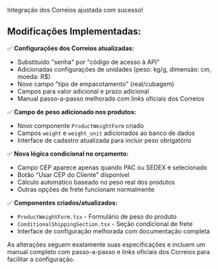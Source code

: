 Integração dos Correios ajustada com sucesso! 

## Modificações Implementadas:

✅ **Configurações dos Correios atualizadas:**
- Substituído "senha" por "código de acesso à API"
- Adicionadas configurações de unidades (peso: kg/g, dimensão: cm, moeda: R$)
- Novo campo "tipo de empacotamento" (real/cubagem)
- Campos para valor adicional e prazo adicional
- Manual passo-a-passo melhorado com links oficiais dos Correios

✅ **Campo de peso adicionado nos produtos:**
- Novo componente `ProductWeightForm` criado
- Campos `weight` e `weight_unit` adicionados ao banco de dados
- Interface de cadastro atualizada para incluir peso obrigatório

✅ **Nova lógica condicional no orçamento:**
- Campo CEP aparece apenas quando PAC ou SEDEX é selecionado
- Botão "Usar CEP do Cliente" disponível
- Cálculo automático baseado no peso real dos produtos
- Outras opções de frete funcionam normalmente

✅ **Componentes criados/atualizados:**
- `ProductWeightForm.tsx` - Formulário de peso do produto
- `ConditionalShippingSection.tsx` - Seção condicional de frete
- Interface de configuração melhorada com documentação completa

As alterações seguem exatamente suas especificações e incluem um manual completo com passo-a-passo e links oficiais dos Correios para facilitar a configuração.